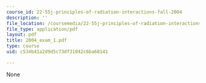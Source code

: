 ```yaml
---
course_id: 22-55j-principles-of-radiation-interactions-fall-2004
description: ''
file_location: /coursemedia/22-55j-principles-of-radiation-interactions-fall-2004/c534b41a2d9d5c73df31042c6ba68141_2004_exam_1.pdf
file_type: application/pdf
layout: pdf
title: 2004_exam_1.pdf
type: course
uid: c534b41a2d9d5c73df31042c6ba68141

---
```

None